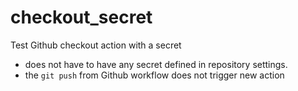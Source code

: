 # checkout_secret
Test Github checkout action with a secret

- does not have to have any secret defined in repository settings.
- the `git push` from Github workflow does not trigger new action
